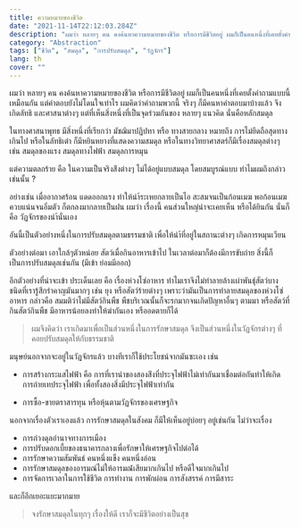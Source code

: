 ```yaml
---
title: ความหมายของชีวิต
date: "2021-11-14T22:12:03.284Z"
description: "ผมว่า หลายๆ คน คงค้นหาความหมายของชีวิต หรือการมีชีวิตอยู่ ผมก็เป็นคนหนึ่งที่เคยตั้งคำถามแบบนี้เหมือนกัน แต่คำตอบยังไม่โดนใจเท่าไร..."
category: "Abstraction"
tags: ["ชีวิต", "สมดุล", "การปรับสมดุล", "วัฏจักร"]
lang: th
cover: ""
---
```


ผมว่า หลายๆ คน คงค้นหาความหมายของชีวิต หรือการมีชีวิตอยู่ ผมก็เป็นคนหนึ่งที่เคยตั้งคำถามแบบนี้เหมือนกัน แต่คำตอบยังไม่โดนใจเท่าไร ผมคิดว่าคำถามพวกนี้ จริงๆ ก็มีคนหาคำตอบมาบ้างแล้ว จึงเกิดลัทธิ และศาสนาต่างๆ แต่ที่เห็นสิ่งหนึ่งที่เป็นจุดร่วมกันของ หลายๆ แนวคิด นั่นคือหลักสมดุล

ในทางศาสนาพุทธ มีสิ่งหนึ่งที่เรียกว่า มัชฌิมาปฏิปทา หรือ ทางสายกลาง หมายถึง การไม่ยึดถือสุดทางเกินไป
หรือในลัทธิเต๋า ก็มีหยินหยางที่แสดงความสมดุล
หรือในทางวิทยาศาสตร์ก็มีเรื่องสมดุลต่างๆ เช่น สมดุลของแรง สมดุลทางไฟฟ้า สมดุลการหมุน

แต่ความตลกร้าย คือ ในความเป็นจริงส่ิงต่างๆ ไม่ได้อยู่แบบสมดุล โดยสมบูรณ์แบบ ทำไมผมถึงกล่าวเช่นนั้น ?

อย่างเช่น เมื่ออากาศร้อน แดดออกแรง ทำให้นำ้ระเหยกลายเป็นไอ สะสมจนเป็นก้อนเมฆ พอก้อนเมฆควบแน่นจนอิ่มตัว ก็ตกลงมากลายเป็นฝน ผมว่า เรื่องนี้ คนส่วนใหญ่น่าจะเคยเห็น หรือได้ยินกัน นั่นก็คือ วัฏจักรของนำ้นั่นเอง

อันนี้เป็นตัวอย่างหนึ่งในการปรับสมดุลตามธรรมชาติ เพื่อให้นำ้ที่อยู่ในสถานะต่างๆ เกิดการหมุนเวียน

ตัวอย่างต่อมา เอาใกล้ๆตัวหน่อย สัตว์เมื่อกินอาหารเข้าไป ในเวลาต่อมาก็ต้องมีการขับถ่าย สิ่งนี้ก็เป็นการปรับสมดุลเช่นกัน (มีเข้า ย่อมมีออก)

อีกตัวอย่างที่น่าจะเข้า ประเด็นเลย คือ เรื่องห่วงโซ่อาหาร ทำไมเราจึงไม่ทำลายล้างเผ่าพันธ์ุสัตว์บางชนิดที่เรารู้สึกรำคาญมันมากๆ เช่น ยุง หรือสัตว์ร้ายต่างๆ เพราะว่ามันเป็นการทำลายสมดุลของห่วงโซ่อาหาร กล่าวคือ สมมติว่าไม่มีสัตว์กินพืช พืชบริเวณนั้นก็จะรกมากจนเกิดปัญหาอื่นๆ ตามมา หรือสัตว์ที่กินสัตว์กินพืช มีอาหารน้อยลงทำให้ฆ่ากันเอง หรืออดตายก็ได้

> ผมจึงคิดว่า เราเกิดมาเพื่อเป็นส่วนหนึ่งในการรักษาสมดุล จึงเป็นส่วนหนึ่งในวัฏจักรต่างๆ ที่คอยปรับสมดุลให้กับธรรมชาติ

มนุษย์นอกจากจะอยู่ในวัฏจักรแล้ว บางทีเราก็ใช้ประโยชน์จากมันซะเอง เช่น

- การสร้างกระแสไฟฟ้า คือ การที่เรานำของสองส่ิงที่ประจุไฟฟ้าไม่เท่ากันมาเชื่อมต่อกันทำให้เกิดการถ่ายเทประจุไฟฟ้า เพื่อทั้งสองสิ่งมีประจุไฟฟ้าเท่ากัน

- การซื้อ-ขายตราสารทุน หรือหุ้นตามวัฏจักรของเศรษฐกิจ

นอกจากเรื่องตัวเราเองแล้ว การรักษาสมดุลในสังคม ก็มีให้เห็นอยู่บ่อยๆ อยู่เช่นกัน ไม่ว่าจะเรื่อง

- การถ่วงดุลอำนาจทางการเมือง
- การปรับดอกเบี้ยของธนาคารกลางเพื่อรักษาให้เศรษฐกิจไปต่อได้
- การรักษาความสัมพันธ์ คนหนึ่งแข็ง คนหนึ่งอ่อน
- การรักษาสมดุลของอารมณ์ไม่ให้อารมณ๋์เสียมากเกินไป หรือดีใจมากเกินไป
- การจัดการเวลาในการใช้ชีวิต การทำงาน การพักผ่อน การสังสรรค์ การมีสาระ

และก็อีกเยอะแยะมากมาย

> จงรักษาสมดุลในทุกๆ เรื่องให้ดี เราก็จะมีชีวิตอย่างเป็นสุข
